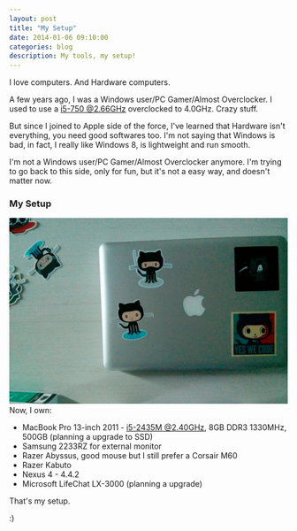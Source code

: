```yaml
---
layout: post
title: "My Setup"
date: 2014-01-06 09:10:00
categories: blog
description: My tools, my setup!
---
```


<div class="wrapper" markdown="1">
I love computers. And Hardware computers.

A few years ago, I was a Windows user/PC Gamer/Almost Overclocker. I used to use a <a href="http://ark.intel.com/products/42915/Intel-Core-i5-750-Processor-8M-Cache-2_66-GHz" target="_blank">i5-750 @2.66GHz</a> overclocked to 4.0GHz. Crazy stuff.

But since I joined to Apple side of the force, I've learned that Hardware isn't everything, you need good softwares too. I'm not saying that Windows is bad, in fact, I really like Windows 8, is lightweight and run smooth.

I'm not a Windows user/PC Gamer/Almost Overclocker anymore. I'm trying to go back to this side, only for fun, but it's not a easy way, and doesn't matter now.

### My Setup
</div>

<img src="/img/mac.jpg" alt="MacBook Pro">

<div class="wrapper" markdown="1">
Now, I own:

* MacBook Pro 13-inch 2011 - <a href="http://valid.canardpc.com/cache/screenshot/dx209e.png" target="_blank">i5-2435M @2.40GHz</a>, 8GB DDR3 1330MHz, 500GB (planning a upgrade to SSD)
* Samsung 2233RZ for external monitor
* Razer Abyssus, good mouse but I still prefer a Corsair M60
* Razer Kabuto
* Nexus 4 - 4.4.2
* Microsoft LifeChat LX-3000 (planning a upgrade)

That's my setup.

:)
</div>
